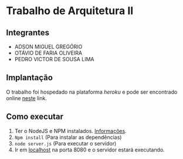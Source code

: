 Trabalho de Arquitetura II
================

Integrantes
-----------
* ADSON MIGUEL GREGÓRIO
* OTÁVIO DE FARIA OLIVEIRA
* PEDRO VICTOR DE SOUSA LIMA

Implantação
-----------
O trabalho foi hospedado na plataforma *heroku* e pode ser encontrado online [neste](https://arq2.herokuapp.com) link.


Como executar
-------------

1. Ter o NodeJS e NPM instalados. [Informações](https://nodejs.org/en/).
2. ``Npm install`` (Para instalar as dependências)
3.  ``node server.js`` (Para executar o servidor)
4. Ir em [localhost](http://localhost:8080) na porta 8080 e o servidor estará executando.

